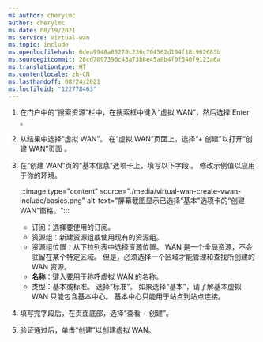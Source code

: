 ```yaml
---
ms.author: cherylmc
author: cherylmc
ms.date: 08/19/2021
ms.service: virtual-wan
ms.topic: include
ms.openlocfilehash: 6dea9948a85278c236c704562d194f18c962683b
ms.sourcegitcommit: 28cd7097390c43a73b8e45a8b4f0f540f9123a6a
ms.translationtype: HT
ms.contentlocale: zh-CN
ms.lasthandoff: 08/24/2021
ms.locfileid: "122778463"
---
```

1. 在门户中的“搜索资源”栏中，在搜索框中键入“虚拟 WAN”，然后选择 Enter  。

1. 从结果中选择“虚拟 WAN”。 在“虚拟 WAN”页面上，选择“+ 创建”以打开“创建 WAN”页面 。

1. 在“创建 WAN”页的“基本信息”选项卡上，填写以下字段 。 修改示例值以应用于你的环境。

   :::image type="content" source="./media/virtual-wan-create-vwan-include/basics.png" alt-text="屏幕截图显示已选择“基本”选项卡的“创建 WAN”窗格。":::

   * 订阅：选择要使用的订阅。
   * 资源组：新建资源组或使用现有的资源组。
   * 资源组位置：从下拉列表中选择资源位置。 WAN 是一个全局资源，不会驻留在某个特定区域。 但是，必须选择一个区域才能管理和查找所创建的 WAN 资源。
   * **名称**：键入要用于称呼虚拟 WAN 的名称。
   * 类型：基本或标准。 选择“标准”。 如果选择“基本”，请了解基本虚拟 WAN 只能包含基本中心。 基本中心只能用于站点到站点连接。

1. 填写完字段后，在页面底部，选择“查看 + 创建”。

1. 验证通过后，单击“创建”以创建虚拟 WAN。
